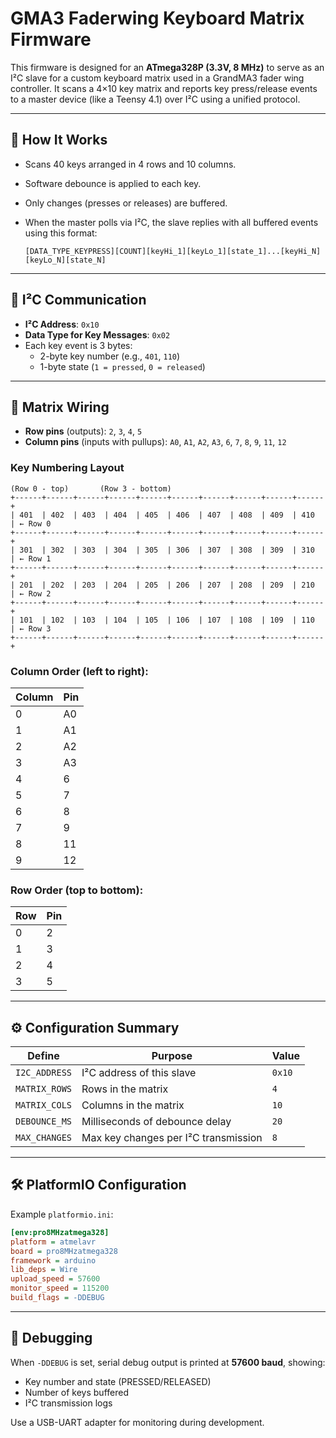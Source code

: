 

# GMA3 Faderwing Keyboard Matrix Firmware

This firmware is designed for an **ATmega328P (3.3V, 8 MHz)** to serve as an I²C slave for a custom keyboard matrix used in a GrandMA3 fader wing controller. It scans a 4×10 key matrix and reports key press/release events to a master device (like a Teensy 4.1) over I²C using a unified protocol.

---

## 🧠 How It Works

- Scans 40 keys arranged in 4 rows and 10 columns.
- Software debounce is applied to each key.
- Only changes (presses or releases) are buffered.
- When the master polls via I²C, the slave replies with all buffered events using this format:

  ```
  [DATA_TYPE_KEYPRESS][COUNT][keyHi_1][keyLo_1][state_1]...[keyHi_N][keyLo_N][state_N]
  ```

---

## 📡 I²C Communication

- **I²C Address**: `0x10`
- **Data Type for Key Messages**: `0x02`
- Each key event is 3 bytes:
  - 2-byte key number (e.g., `401`, `110`)
  - 1-byte state (`1 = pressed`, `0 = released`)

---

## 🔌 Matrix Wiring

- **Row pins** (outputs): `2`, `3`, `4`, `5`
- **Column pins** (inputs with pullups): `A0`, `A1`, `A2`, `A3`, `6`, `7`, `8`, `9`, `11`, `12`

### Key Numbering Layout

```
(Row 0 - top)       (Row 3 - bottom)
+------+------+------+------+------+------+------+------+------+------+
| 401  | 402  | 403  | 404  | 405  | 406  | 407  | 408  | 409  | 410  | ← Row 0
+------+------+------+------+------+------+------+------+------+------+
| 301  | 302  | 303  | 304  | 305  | 306  | 307  | 308  | 309  | 310  | ← Row 1
+------+------+------+------+------+------+------+------+------+------+
| 201  | 202  | 203  | 204  | 205  | 206  | 207  | 208  | 209  | 210  | ← Row 2
+------+------+------+------+------+------+------+------+------+------+
| 101  | 102  | 103  | 104  | 105  | 106  | 107  | 108  | 109  | 110  | ← Row 3
+------+------+------+------+------+------+------+------+------+------+
```

### Column Order (left to right):

| Column | Pin  |
|--------|------|
| 0      | A0   |
| 1      | A1   |
| 2      | A2   |
| 3      | A3   |
| 4      | 6    |
| 5      | 7    |
| 6      | 8    |
| 7      | 9    |
| 8      | 11   |
| 9      | 12   |

### Row Order (top to bottom):

| Row | Pin |
|-----|-----|
| 0   | 2   |
| 1   | 3   |
| 2   | 4   |
| 3   | 5   |

---

## ⚙️ Configuration Summary

| Define          | Purpose                                | Value    |
|----------------|----------------------------------------|----------|
| `I2C_ADDRESS`   | I²C address of this slave              | `0x10`   |
| `MATRIX_ROWS`   | Rows in the matrix                     | `4`      |
| `MATRIX_COLS`   | Columns in the matrix                  | `10`     |
| `DEBOUNCE_MS`   | Milliseconds of debounce delay         | `20`     |
| `MAX_CHANGES`   | Max key changes per I²C transmission   | `8`      |

---

## 🛠 PlatformIO Configuration

Example `platformio.ini`:

```ini
[env:pro8MHzatmega328]
platform = atmelavr
board = pro8MHzatmega328
framework = arduino
lib_deps = Wire
upload_speed = 57600
monitor_speed = 115200
build_flags = -DDEBUG
```

---

## 🧪 Debugging

When `-DDEBUG` is set, serial debug output is printed at **57600 baud**, showing:

- Key number and state (PRESSED/RELEASED)
- Number of keys buffered
- I²C transmission logs

Use a USB-UART adapter for monitoring during development.